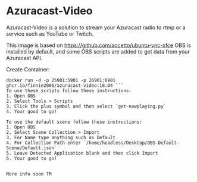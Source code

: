 # Azuracast-Video
Azuracast-Video is a solution to stream your Azuracast radio to rtmp or a service such as YouTube or Twitch.

This image is based on https://github.com/accetto/ubuntu-vnc-xfce OBS is installed by default, and some OBS scripts are added to get data from your Azuracast API. 

Create Container: 
````
docker run -d -p 25901:5901 -p 26901:6901 ghcr.io/finnie2006/azuracast-video:18.04 ```
To use these scripts follow these instructions:
1. Open OBS
2. Select Tools > Scripts
3. Click the plus symbol and then select `get-nowplaying.py`
4. Your good to go!

To use the default scene follow these instructions:
1. Open OBS
2. Select Scene Collection > Import
3. For Name type anything such as Default
4. For Collection Path enter `/home/headless/Desktop/OBS-Default-Scene/Default.json`
5. Leave Detected Application blank and then click Import
6. Your good to go!


More info soon TM
